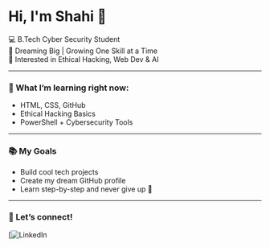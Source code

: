 # Hi, I'm Shahi 👋

💻 B.Tech Cyber Security Student  
🌟 Dreaming Big | Growing One Skill at a Time  
🧠 Interested in Ethical Hacking, Web Dev & AI  

---

### 🌈 What I’m learning right now:
- HTML, CSS, GitHub
- Ethical Hacking Basics
- PowerShell + Cybersecurity Tools

---

### 📚 My Goals
- Build cool tech projects  
- Create my dream GitHub profile  
- Learn step-by-step and never give up 💪

---

### 📩 Let’s connect!
[![LinkedIn](www.linkedin.com/in/shalini-dhiman-5b9529282)
